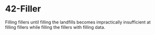 # 42-Filler

Filling fillers until filling the landfills becomes impractically insufficient at filling fillers while filling the fillers with filling data.
